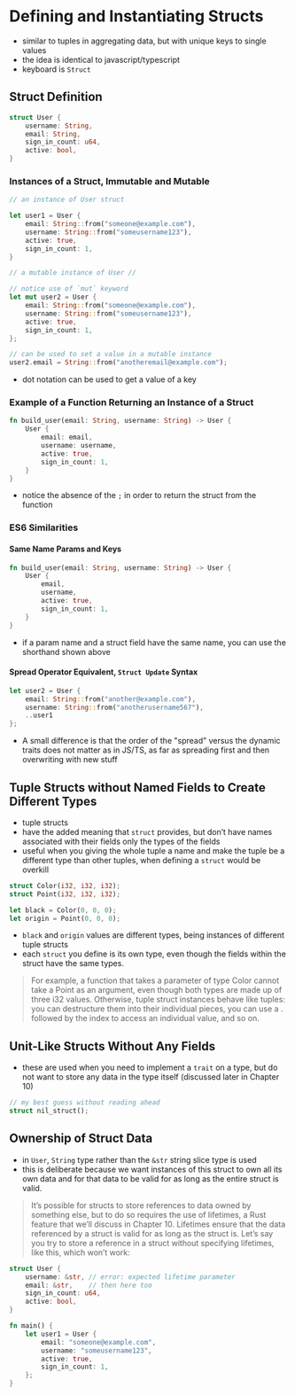 # Defining and Instantiating Structs

- similar to tuples in aggregating data, but with unique keys to single values
- the idea is identical to javascript/typescript
- keyboard is `Struct`

## Struct Definition

```rust
struct User {
    username: String,
    email: String,
    sign_in_count: u64,
    active: bool,
}
```

### Instances of a Struct, Immutable and Mutable

```rust
// an instance of User struct

let user1 = User {
    email: String::from("someone@example.com"),
    username: String::from("someusername123"),
    active: true,
    sign_in_count: 1,
}

// a mutable instance of User //

// notice use of `mut` keyword
let mut user2 = User {
    email: String::from("someone@example.com"),
    username: String::from("someusername123"),
    active: true,
    sign_in_count: 1,
};

// can be used to set a value in a mutable instance
user2.email = String::from("anotheremail@example.com");
```

- dot notation can be used to get a value of a key

### Example of a Function Returning an Instance of a Struct

```rust
fn build_user(email: String, username: String) -> User {
    User {
        email: email,
        username: username,
        active: true,
        sign_in_count: 1,
    }
}
```

- notice the absence of the `;` in order to return the struct from the function

### ES6 Similarities

#### Same Name Params and Keys

```rust
fn build_user(email: String, username: String) -> User {
    User {
        email,
        username,
        active: true,
        sign_in_count: 1,
    }
}
```

- if a param name and a struct field have the same name, you can use the shorthand shown above

#### Spread Operator Equivalent, `Struct Update` Syntax

```rust
let user2 = User {
    email: String::from("another@example.com"),
    username: String::from("anotherusername567"),
    ..user1
};
```

- A small difference is that the order of the "spread" versus the dynamic traits does not matter as in JS/TS, as far as spreading first and then overwriting with new stuff

## Tuple Structs without Named Fields to Create Different Types

- tuple structs
- have the added meaning that `struct` provides, but don’t have names associated with their fields only the types of the fields
- useful when you giving the whole tuple a name and make the tuple be a different type than other tuples, when defining a `struct` would be overkill

```rust
struct Color(i32, i32, i32);
struct Point(i32, i32, i32);

let black = Color(0, 0, 0);
let origin = Point(0, 0, 0);
```

- `black` and `origin` values are different types, being instances of different tuple structs
- each `struct` you define is its own type, even though the fields within the struct have the same types.

> For example, a function that takes a parameter of type Color cannot take a Point as an argument, even though both types are made up of three i32 values. Otherwise, tuple struct instances behave like tuples: you can destructure them into their individual pieces, you can use a . followed by the index to access an individual value, and so on.

## Unit-Like Structs Without Any Fields

- these are used when you need to implement a `trait` on a type, but do not want to store any data in the type itself (discussed later in Chapter 10)

```rust
// my best guess without reading ahead
struct nil_struct();
```

## Ownership of Struct Data

- in `User`, `String` type rather than the `&str` string slice type is used
- this is deliberate because we want instances of this struct to own all its own data and for that data to be valid for as long as the entire struct is valid.

> It’s possible for structs to store references to data owned by something else, but to do so requires the use of lifetimes, a Rust feature that we’ll discuss in Chapter 10. Lifetimes ensure that the data referenced by a struct is valid for as long as the struct is. Let’s say you try to store a reference in a struct without specifying lifetimes, like this, which won’t work:

```rust
struct User {
    username: &str, // error: expected lifetime parameter
    email: &str,    // then here too
    sign_in_count: u64,
    active: bool,
}

fn main() {
    let user1 = User {
        email: "someone@example.com",
        username: "someusername123",
        active: true,
        sign_in_count: 1,
    };
}
```
